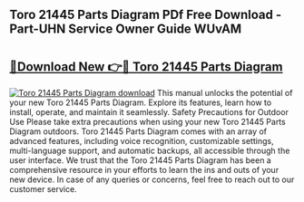 ## Toro 21445 Parts Diagram PDf Free Download - Part-UHN Service Owner Guide WUvAM

# <h2><a href="http://dfsoo5.blite.top/?on=Toro+21445+Parts+Diagram">🔗Download New 👉🔴 Toro 21445 Parts Diagram</a></h2>

[![Toro 21445 Parts Diagram download](https://i.imgur.com/lujVjoI.png)](http://dfsoo5.blite.top/?on=Toro+21445+Parts+Diagram)
This manual unlocks the potential of your new Toro 21445 Parts Diagram. Explore its features, learn how to install, operate, and maintain it seamlessly. Safety Precautions for Outdoor Use Please take extra precautions when using your new Toro 21445 Parts Diagram outdoors. Toro 21445 Parts Diagram comes with an array of advanced features, including voice recognition, customizable settings, multi-language support, and automatic backups, all accessible through the user interface. We trust that the Toro 21445 Parts Diagram has been a comprehensive resource in your efforts to learn the ins and outs of your new device. In case of any queries or concerns, feel free to reach out to our customer service.
